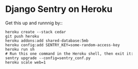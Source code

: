 Django Sentry on Heroku
=======================

Get this up and runnnig by::

    heroku create --stack cedar
    git push heroku
    heroku addons:add shared-database:5mb
    heroku config:add SENTRY_KEY=some-random-access-key
    heroku run sh
    # Run this one command in the Heroku shell, then exit it:
    sentry upgrade --config=sentry_conf.py
    heroku scale web=1
